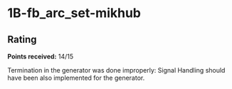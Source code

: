 # 1B-fb_arc_set-mikhub

## Rating

**Points received:** 14/15

Termination in the generator was done improperly: Signal Handling should have been also implemented for the generator.
